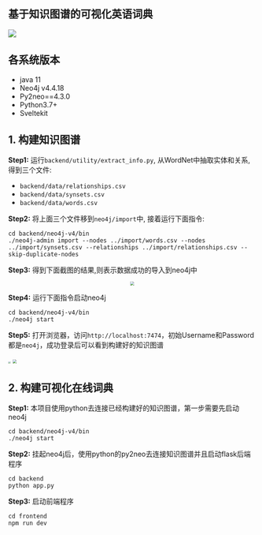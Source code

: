 ## 基于知识图谱的可视化英语词典
![](https://ddy-1310349779.cos.ap-shanghai.myqcloud.com/typora/%E6%88%AA%E5%B1%8F2023-04-03%2016.10.32.jpg)

## 各系统版本
- java 11
- Neo4j v4.4.18
- Py2neo==4.3.0
- Python3.7+
- Sveltekit

## 1. 构建知识图谱

**Step1:** 运行`backend/utility/extract_info.py`, 从WordNet中抽取实体和关系, 得到三个文件:

- `backend/data/relationships.csv`
- `backend/data/synsets.csv`
- `backend/data/words.csv`

**Step2:** 将上面三个文件移到`neo4j/import`中, 接着运行下面指令:

```shell
cd backend/neo4j-v4/bin
./neo4j-admin import --nodes ../import/words.csv --nodes ../import/synsets.csv --relationships ../import/relationships.csv --skip-duplicate-nodes
```

**Step3:** 得到下面截图的结果,则表示数据成功的导入到neo4j中

<div style="text-align:center"><img src="https://ddy-1310349779.cos.ap-shanghai.myqcloud.com/typora/%E6%88%AA%E5%B1%8F2023-03-04%2020.38.24.jpg" style="zoom:50%" /></div>

**Step4:** 运行下面指令启动neo4j

```shell
cd backend/neo4j-v4/bin
./neo4j start
```

**Step5:** 打开浏览器，访问`http://localhost:7474`，初始Username和Password都是`neo4j`，成功登录后可以看到构建好的知识图谱

<img src="https://ddy-1310349779.cos.ap-shanghai.myqcloud.com/typora/%E6%88%AA%E5%B1%8F2023-03-04%2020.43.30.jpg" style="zoom:30%;" />

<img src="https://ddy-1310349779.cos.ap-shanghai.myqcloud.com/typora/%E6%88%AA%E5%B1%8F2023-03-04%2020.48.59.jpg" style="zoom:50%;" />



## 2. 构建可视化在线词典

**Step1:** 本项目使用python去连接已经构建好的知识图谱，第一步需要先启动neo4j

```shell
cd backend/neo4j-v4/bin
./neo4j start
```

**Step2:** 挂起neo4j后，使用python的py2neo去连接知识图谱并且启动flask后端程序

```shell
cd backend
python app.py
```

**Step3:** 启动前端程序

```shell
cd frontend
npm run dev
```

